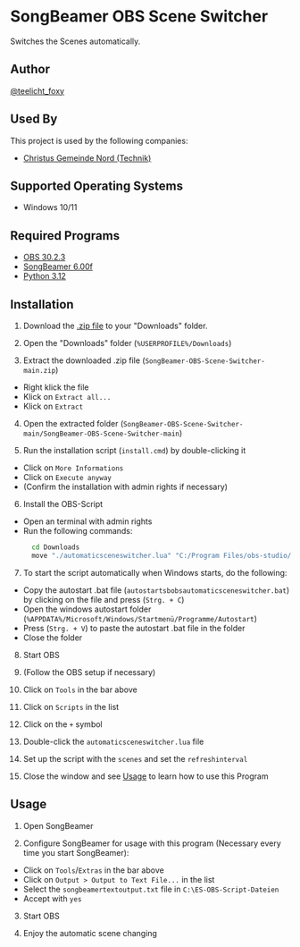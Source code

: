 
# SongBeamer OBS Scene Switcher

Switches the Scenes automatically.
## Author

[@teelicht_foxy](https://www.github.com/teelichtfoxy)
## Used By

This project is used by the following companies:

- [Christus Gemeinde Nord (Technik)](https://cgnord.de)
## Supported Operating Systems

- Windows 10/11
## Required Programs

- [OBS 30.2.3](https://obsproject.com)
- [SongBeamer 6.00f](https://www.songbeamer.de)
- [Python 3.12](https://www.microsoft.com/store/productId/9NCVDN91XZQP)
## Installation

1. Download the [.zip file](https://github.com/TeelichtFoxy/SongBeamer-OBS-Scene-Switcher/archive/refs/heads/main.zip) to your "Downloads" folder.

2. Open the "Downloads" folder (``` %USERPROFILE%/Downloads ```)

3. Extract the downloaded .zip file (``` SongBeamer-OBS-Scene-Switcher-main.zip ```)
  - Right klick the file
  - Klick on ```Extract all...```
  - Klick on ```Extract```

4. Open the extracted folder (``` SongBeamer-OBS-Scene-Switcher-main/SongBeamer-OBS-Scene-Switcher-main ```)

5. Run the installation script (``` install.cmd ```) by double-clicking it
 - Click on ```More Informations```
 - Click on ```Execute anyway```
 - (Confirm the installation with admin rights if necessary)

6. Install the OBS-Script
 - Open an terminal with admin rights
 - Run the following commands:
   ```bash
     cd Downloads
     move "./automaticsceneswitcher.lua" "C:/Program Files/obs-studio/data/obs-plugins/frontend-tools/scripts/"
   ```

7. To start the script automatically when Windows starts, do the following:
 - Copy the autostart .bat file (``` autostartsbobsautomaticsceneswitcher.bat ```) by clicking on the file and press (``` Strg. + C ```)
 - Open the windows autostart folder (``` %APPDATA%/Microsoft/Windows/Startmenü/Programme/Autostart ```)
 - Press (``` Strg. + V ```) to paste the autostart .bat file in the folder
 - Close the folder

8. Start OBS

9. (Follow the OBS setup if necessary)

10. Click on ```Tools``` in the bar above

11. Click on ```Scripts``` in the list

12. Click on the ```+``` symbol

13. Double-click the ```automaticsceneswitcher.lua``` file

14. Set up the script with the ```scenes``` and set the ```refreshinterval```

15. Close the window and see [Usage](https://github.com/TeelichtFoxy/SongBeamer-OBS-Scene-Switcher#usage) to learn how to use this Program
## Usage

1. Open SongBeamer

2. Configure SongBeamer for usage with this program (Necessary every time you start SongBeamer):
 - Click on ```Tools```/```Extras``` in the bar above
 - Click on ```Output > Output to Text File...``` in the list
 - Select the ```songbeamertextoutput.txt``` file in ```C:\ES-OBS-Script-Dateien```
 - Accept with ```yes```

3. Start OBS

4. Enjoy the automatic scene changing
